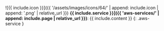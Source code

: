 ![{{ include.icon }}]({{ '/assets/images/icons/64/' | append: include.icon | append: '.png' | relative_url }}) **{{ include.service }}]({{ 'aws-services/' | append: include.page | relative_url }})**: {{ include.content }}
{: .aws-service }